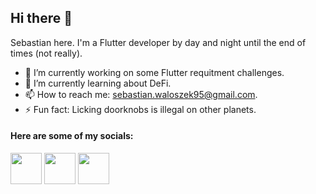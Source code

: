 ##  Hi there 👋

Sebastian here. I'm a Flutter developer by day and night until the end of times (not really).

- 🔭 I’m currently working on some Flutter requitment challenges.  
- 🌱 I’m currently learning about DeFi.
- 📫 How to reach me: sebastian.waloszek95@gmail.com.
- ⚡ Fun fact: Licking doorknobs is illegal on other planets.

#### Here are some of my socials:

<a href="https://www.linkedin.com/in/sebastian-waloszek-418778108/" target="blank"><img align="center" src="https://media-exp1.licdn.com/dms/image/C560BAQHaVYd13rRz3A/company-logo_200_200/0/1638831589865?e=2147483647&v=beta&t=Zq1zixRFUNMSm2Ldgu_hcJAYTL1gWG3VHKXO4kf9lDQ" height="50" width="50" /></a> 
<a href="https://www.behance.net/sebastiwalosze" target="blank"><img align="center" src="https://cdn-images-1.medium.com/max/1200/1*nwC9IhBwXNLV1JgwEgetQw.jpeg" height="50" width="50" /></a> 
<a href="https://medium.com/@sebastian.waloszek.95" target="blank"><img align="center" src="https://dailyweb.pl/wp-content/uploads/2017/08/1emiGsBgJu2KHWyjluhKXQw.png" height="50" width="50" /></a>






